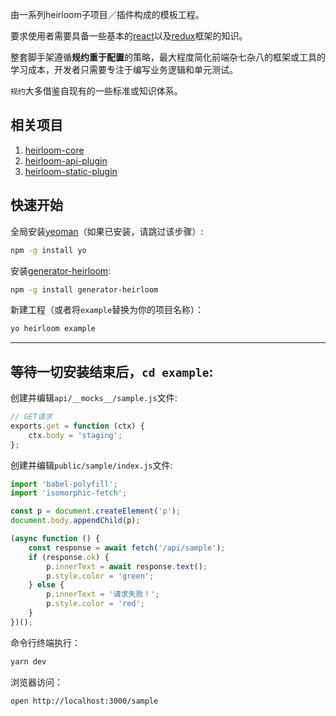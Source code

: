 由一系列heirloom子项目／插件构成的模板工程。

要求使用者需要具备一些基本的[react](https://facebook.github.io/react/)以及[redux](http://redux.js.org/)框架的知识。

整套脚手架遵循**规约重于配置**的策略，最大程度简化前端杂七杂八的框架或工具的学习成本，开发者只需要专注于编写业务逻辑和单元测试。

`规约`大多借鉴自现有的一些标准或知识体系。

## 相关项目

1. [heirloom-core](https://github.com/xuyuanxiang/heirloom-core)
2. [heirloom-api-plugin](https://github.com/xuyuanxiang/heirloom-api-plugin)
3. [heirloom-static-plugin](https://github.com/xuyuanxiang/heirloom-static-plugin)

## 快速开始

全局安装[yeoman](http://yeoman.io/)（如果已安装，请跳过该步骤）:
```bash
npm -g install yo
```

安装[generator-heirloom](https://github.com/xuyuanxiang/generator-heirloom#generator-heirloom):
```bash
npm -g install generator-heirloom
```

新建工程（或者将`example`替换为你的项目名称）：
```bash
yo heirloom example
```

---
等待一切安装结束后，`cd example`:
---

创建并编辑`api/__mocks__/sample.js`文件:
```javascript
// GET请求
exports.get = function (ctx) {
    ctx.body = 'staging';
};
```

创建并编辑`public/sample/index.js`文件:
```javascript
import 'babel-polyfill';
import 'isomorphic-fetch';

const p = document.createElement('p');
document.body.appendChild(p);

(async function () {
    const response = await fetch('/api/sample');
    if (response.ok) {
        p.innerText = await response.text();
        p.style.color = 'green';
    } else {
        p.innerText = '请求失败！';
        p.style.color = 'red';
    }
})();

```

命令行终端执行：
```bash
yarn dev
```

浏览器访问：
```bash
open http://localhost:3000/sample
```
